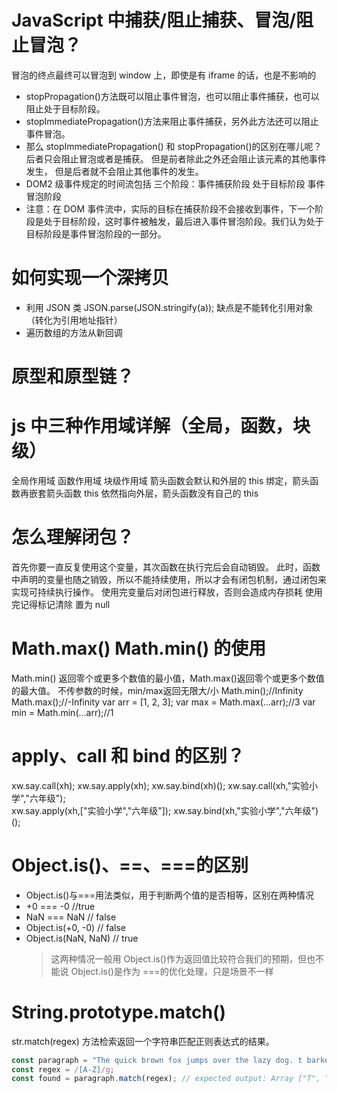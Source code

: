 # JavaScript 中捕获/阻止捕获、冒泡/阻止冒泡？

冒泡的终点最终可以冒泡到 window 上，即使是有 iframe 的话，也是不影响的

- stopPropagation()方法既可以阻止事件冒泡，也可以阻止事件捕获，也可以阻止处于目标阶段。
- stopImmediatePropagation()方法来阻止事件捕获，另外此方法还可以阻止事件冒泡。
- 那么 stopImmediatePropagation() 和 stopPropagation()的区别在哪儿呢？
  后者只会阻止冒泡或者是捕获。 但是前者除此之外还会阻止该元素的其他事件发生，
  但是后者就不会阻止其他事件的发生。
- DOM2 级事件规定的时间流包括 三个阶段：事件捕获阶段 处于目标阶段 事件冒泡阶段
- 注意：在 DOM 事件流中，实际的目标在捕获阶段不会接收到事件，下一个阶段是处于目标阶段，这时事件被触发，最后进入事件冒泡阶段。我们认为处于目标阶段是事件冒泡阶段的一部分。

# 如何实现一个深拷贝

- 利用 JSON 类 JSON.parse(JSON.stringify(a)); 缺点是不能转化引用对象（转化为引用地址指针）
- 遍历数组的方法从新回调

# 原型和原型链？

# js 中三种作用域详解（全局，函数，块级）

全局作用域 函数作用域 块级作用域
箭头函数会默认和外层的 this 绑定，箭头函数再嵌套箭头函数 this 依然指向外层，箭头函数没有自己的 this

# 怎么理解闭包？

首先你要一直反复使用这个变量，其次函数在执行完后会自动销毁。
此时，函数中声明的变量也随之销毁，所以不能持续使用，所以才会有闭包机制，通过闭包来实现可持续执行操作。
使用完变量后对闭包进行释放，否则会造成内存损耗
使用完记得标记清除 置为 null

# Math.max() Math.min() 的使用

Math.min() 返回零个或更多个数值的最小值，Math.max()返回零个或更多个数值的最大值。
不传参数的时候，min/max返回无限大/小
Math.min();//Infinity
Math.max();//-Infinity
var arr = [1, 2, 3];
var max = Math.max(...arr);//3
var min = Math.min(...arr);//1

# apply、call 和 bind 的区别？

xw.say.call(xh);
xw.say.apply(xh);
xw.say.bind(xh)();
xw.say.call(xh,"实验小学","六年级");  
xw.say.apply(xh,["实验小学","六年级"]);
xw.say.bind(xh,"实验小学","六年级")();

# Object.is()、==、===的区别

- Object.is()与===用法类似，用于判断两个值的是否相等，区别在两种情况
- +0 === -0 //true
- NaN === NaN // false
- Object.is(+0, -0) // false
- Object.is(NaN, NaN) // true
  > 这两种情况一般用 Object.is()作为返回值比较符合我们的预期，但也不能说 Object.is()是作为
  > ===的优化处理，只是场景不一样

# String.prototype.match()

str.match(regex) 方法检索返回一个字符串匹配正则表达式的结果。

```js
const paragraph = "The quick brown fox jumps over the lazy dog. t barked.";
const regex = /[A-Z]/g;
const found = paragraph.match(regex); // expected output: Array ["T", "I"]
```
